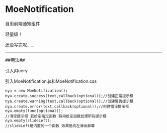 # MoeNotification
自用前端通知组件

轻量级！

还没写完呢……

------

##用法##

引入jQuery

引入MoeNotification.js和MoeNotification.css

```
nya = new MoeNotification();
nya.create.success(text,callback(optional));//创建正常提示框
nya.create.warning(text,callback(optional));//创建警告提示框
nya.create.error(text,callback(optional));//创建错误提示框
nya.empty(func(optional));
//清空提示框 若给定指定函数 将用给定函数处理所有提示框
nya.empty(slideLeft);
//slideLeft是内置的一个函数 效果是向左滑出屏幕
```
